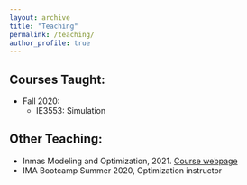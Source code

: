 ```yaml
---
layout: archive
title: "Teaching"
permalink: /teaching/
author_profile: true
---
```


## Courses Taught:
- Fall 2020:
    - IE3553: Simulation

## Other Teaching:
- Inmas Modeling and Optimization, 2021. [Course webpage](../inmas2021)
- IMA Bootcamp Summer 2020, Optimization instructor